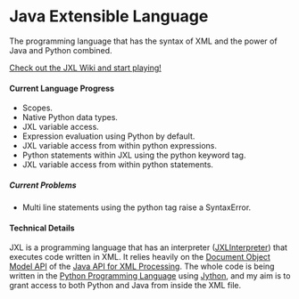 # Java Extensible Language
The programming language that has the syntax of XML and the power of Java and Python combined.

[Check out the JXL Wiki and start playing!](https://github.com/EricsonWillians/JXL/wiki)

#### Current Language Progress
* Scopes.
* Native Python data types.
* JXL variable access.
* Expression evaluation using Python by default.
* JXL variable access from within python expressions.
* Python statements within JXL using the python keyword tag.
* JXL variable access from within python statements.

##### Current Problems

* Multi line statements using the python tag raise a SyntaxError.

#### Technical Details

JXL is a programming language that has an interpreter ([JXLInterpreter](https://github.com/EricsonWillians/JXL/blob/master/JXLInterpreter.py)) that executes code written in XML. It relies heavily on the [Document Object Model API](http://docs.oracle.com/javase/7/docs/api/org/w3c/dom/package-summary.html) of the [Java API for XML Processing](http://java.sun.com/xml). The whole code is being written in the [Python Programming Language](http://python.org/) using [Jython](http://www.jython.org/), and my aim is to grant access to both Python and Java from inside the XML file.
